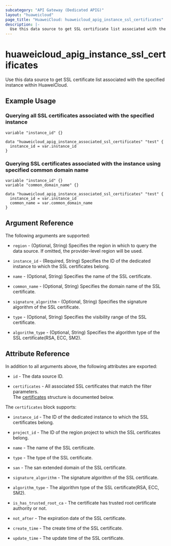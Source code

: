 ```yaml
---
subcategory: "API Gateway (Dedicated APIG)"
layout: "huaweicloud"
page_title: "HuaweiCloud: huaweicloud_apig_instance_ssl_certificates"
description: |-
  Use this data source to get SSL certificate list associated with the specified instance within HuaweiCloud.
---
```


# huaweicloud_apig_instance_ssl_certificates

Use this data source to get SSL certificate list associated with the specified instance within HuaweiCloud.

## Example Usage

### Querying all SSL certificates associated with the specified instance

```hcl
variable "instance_id" {}

data "huaweicloud_apig_instance_associated_ssl_certificates" "test" {
  instance_id = var.instance_id
}
```

### Querying SSL certificates associated with the instance using specified common domain name

```hcl
variable "instance_id" {}
variable "common_domain_name" {}

data "huaweicloud_apig_instance_associated_ssl_certificates" "test" {
  instance_id = var.instance_id
  common_name = var.common_domain_name
}
```

## Argument Reference

The following arguments are supported:

* `region` - (Optional, String) Specifies the region in which to query the data source.
  If omitted, the provider-level region will be used.

* `instance_id` - (Required, String) Specifies the ID of the dedicated instance to which the SSL certificates belong.

* `name` - (Optional, String) Specifies the name of the SSL certificate.

* `common_name` - (Optional, String) Specifies the domain name of the SSL certificate.

* `signature_algorithm` - (Optional, String) Specifies the signature algorithm of the SSL certificate.

* `type` - (Optional, String) Specifies the visibility range of the SSL certificate.

* `algorithm_type` - (Optional, String) Specifies the algorithm type of the SSL certificate(RSA, ECC, SM2).

## Attribute Reference

In addition to all arguments above, the following attributes are exported:

* `id` - The data source ID.

* `certificates` - All associated SSL certificates that match the filter parameters.  
  The [certificates](#instance_associated_ssl_certificates) structure is documented below.

<a name="instance_associated_ssl_certificates"></a>
The `certificates` block supports:

* `instance_id` - The ID of the dedicated instance to which the SSL certificates belong.

* `project_id` - The ID of the region project to which the SSL certificates belong.

* `name` - The name of the SSL certificate.

* `type` - The type of the SSL certificate.

* `san` - The san extended domain of the SSL certificate.

* `signature_algorithm` - The signature algorithm of the SSL certificate.

* `algorithm_type` - The algorithm type of the SSL certificate(RSA, ECC, SM2).

* `is_has_trusted_root_ca` - The certificate has trusted root certificate authority or not.

* `not_after` - The expiration date of the SSL certificate.

* `create_time` - The create time of the SSL certificate.

* `update_time` - The update time of the SSL certificate.
